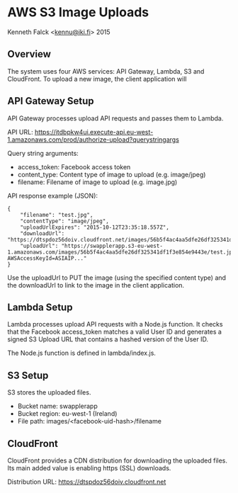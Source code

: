 # AWS S3 Image Uploads
Kenneth Falck \<kennu@iki.fi\> 2015

## Overview

The system uses four AWS services: API Gateway, Lambda, S3 and CloudFront.
To upload a new image, the client application will 

## API Gateway Setup

API Gateway processes upload API requests and passes them to Lambda.

API URL: https://itdbpkw4ui.execute-api.eu-west-1.amazonaws.com/prod/authorize-upload?querystringargs

Query string arguments:
- access_token: Facebook access token
- content_type: Content type of image to upload (e.g. image/jpeg)
- filename: Filename of image to upload (e.g. image.jpg)

API response example (JSON):

    {
        "filename": "test.jpg",
        "contentType": "image/jpeg",
        "uploadUrlExpires": "2015-10-12T23:35:18.557Z",
        "downloadUrl": "https://dtspdoz56doiv.cloudfront.net/images/56b5f4ac4aa5dfe26df325341df1f3e854e9443e/test.jpg",
        "uploadUrl": "https://swapplerapp.s3-eu-west-1.amazonaws.com/images/56b5f4ac4aa5dfe26df325341df1f3e854e9443e/test.jpg?AWSAccessKeyId=ASIAIP..."
    }

Use the uploadUrl to PUT the image (using the specified content type) and the downloadUrl
to link to the image in the client application.

## Lambda Setup

Lambda processes upload API requests with a Node.js function. It checks
that the Facebook access_token matches a valid User ID and generates
a signed S3 Upload URL that contains a hashed version of the User ID.

The Node.js function is defined in lambda/index.js.

## S3 Setup

S3 stores the uploaded files.

- Bucket name: swapplerapp
- Bucket region: eu-west-1 (Ireland)
- File path: images/\<facebook-uid-hash\>/filename

## CloudFront

CloudFront provides a CDN distribution for downloading the uploaded files.
Its main added value is enabling https (SSL) downloads.

Distribution URL: https://dtspdoz56doiv.cloudfront.net
